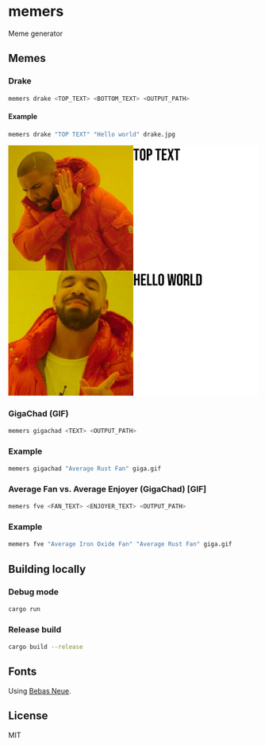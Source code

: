 # memers

Meme generator

## Memes

### Drake
```bash
memers drake <TOP_TEXT> <BOTTOM_TEXT> <OUTPUT_PATH>
```

#### Example
```bash
memers drake "TOP TEXT" "Hello world" drake.jpg
```
![](docs_assets/drake.jpg)

### GigaChad (GIF)
```bash
memers gigachad <TEXT> <OUTPUT_PATH>
```

### Example
```bash
memers gigachad "Average Rust Fan" giga.gif
```

### Average Fan vs. Average Enjoyer (GigaChad) [GIF]
```bash
memers fve <FAN_TEXT> <ENJOYER_TEXT> <OUTPUT_PATH>
```

### Example
```bash
memers fve "Average Iron Oxide Fan" "Average Rust Fan" giga.gif
```

## Building locally

### Debug mode

```bash
cargo run
```

### Release build

```bash
cargo build --release
```

## Fonts
Using [Bebas Neue](https://github.com/dharmatype/Bebas-Neue).

## License
MIT